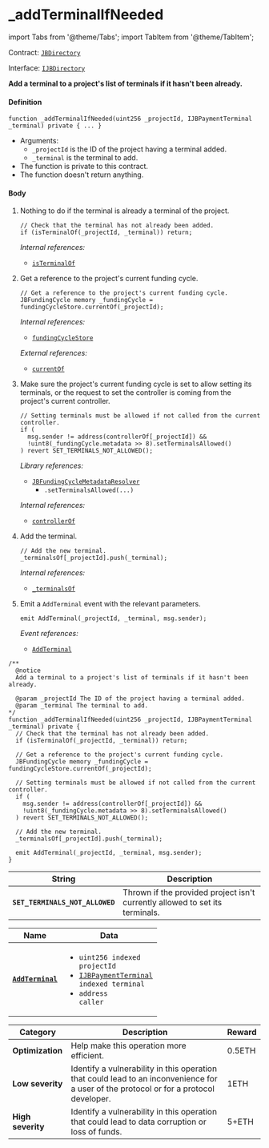 # \_addTerminalIfNeeded

import Tabs from '@theme/Tabs';
import TabItem from '@theme/TabItem';

Contract: [`JBDirectory`](/dev/api/contracts/jbdirectory/README.md)​‌

Interface: [`IJBDirectory`](/dev/api/interfaces/ijbdirectory.md)

<Tabs>
<TabItem value="Step by step" label="Step by step">

**Add a terminal to a project's list of terminals if it hasn't been already.**

#### Definition

```
function _addTerminalIfNeeded(uint256 _projectId, IJBPaymentTerminal _terminal) private { ... }
```

- Arguments:
  - `_projectId` is the ID of the project having a terminal added.
  - `_terminal` is the terminal to add.
- The function is private to this contract.
- The function doesn't return anything.

#### Body

1.  Nothing to do if the terminal is already a terminal of the project.

    ```
    // Check that the terminal has not already been added.
    if (isTerminalOf(_projectId, _terminal)) return;
    ```

    _Internal references:_

    - [`isTerminalOf`](/dev/api/contracts/jbdirectory/read/isterminalof.md)

2.  Get a reference to the project's current funding cycle.

    ```
    // Get a reference to the project's current funding cycle.
    JBFundingCycle memory _fundingCycle = fundingCycleStore.currentOf(_projectId);
    ```

    _Internal references:_

    - [`fundingCycleStore`](/dev/api/contracts/jbdirectory/properties/fundingcyclestore.md)

    _External references:_

    - [`currentOf`](/dev/api/contracts/jbfundingcyclestore/read/currentof.md)

3.  Make sure the project's current funding cycle is set to allow setting its terminals, or the request to set the controller is coming from the project's current controller.

    ```
    // Setting terminals must be allowed if not called from the current controller.
    if (
      msg.sender != address(controllerOf[_projectId]) &&
      !uint8(_fundingCycle.metadata >> 8).setTerminalsAllowed()
    ) revert SET_TERMINALS_NOT_ALLOWED();
    ```

    _Library references:_

    - [`JBFundingCycleMetadataResolver`](/dev/api/libraries/jbfundingcyclemetadataresolver.md)
      - `.setTerminalsAllowed(...)`

    _Internal references:_

    - [`controllerOf`](/dev/api/contracts/jbdirectory/properties/controllerof.md)

4.  Add the terminal.

    ```
    // Add the new terminal.
    _terminalsOf[_projectId].push(_terminal);
    ```

    _Internal references:_

    - [`_terminalsOf`](/dev/api/contracts/jbdirectory/properties/-_terminalsof.md)

5.  Emit a `AddTerminal` event with the relevant parameters.

    ```
    emit AddTerminal(_projectId, _terminal, msg.sender);
    ```

    _Event references:_

    - [`AddTerminal`](/dev/api/contracts/jbdirectory/events/addterminal.md)

</TabItem>

<TabItem value="Code" label="Code">

```
/**
  @notice
  Add a terminal to a project's list of terminals if it hasn't been already.

  @param _projectId The ID of the project having a terminal added.
  @param _terminal The terminal to add.
*/
function _addTerminalIfNeeded(uint256 _projectId, IJBPaymentTerminal _terminal) private {
  // Check that the terminal has not already been added.
  if (isTerminalOf(_projectId, _terminal)) return;

  // Get a reference to the project's current funding cycle.
  JBFundingCycle memory _fundingCycle = fundingCycleStore.currentOf(_projectId);

  // Setting terminals must be allowed if not called from the current controller.
  if (
    msg.sender != address(controllerOf[_projectId]) &&
    !uint8(_fundingCycle.metadata >> 8).setTerminalsAllowed()
  ) revert SET_TERMINALS_NOT_ALLOWED();

  // Add the new terminal.
  _terminalsOf[_projectId].push(_terminal);

  emit AddTerminal(_projectId, _terminal, msg.sender);
}
```

</TabItem>
<TabItem value="Errors" label="Errors">

| String                          | Description                                                                  |
| ------------------------------- | ---------------------------------------------------------------------------- |
| **`SET_TERMINALS_NOT_ALLOWED`** | Thrown if the provided project isn't currently allowed to set its terminals. |

</TabItem>

<TabItem value="Events" label="Events">

| Name                                                                      | Data                                                                                                                                                                                                       |
| ------------------------------------------------------------------------- | ---------------------------------------------------------------------------------------------------------------------------------------------------------------------------------------------------------- |
| [**`AddTerminal`**](/dev/api/contracts/jbdirectory/events/addterminal.md) | <ul><li><code>uint256 indexed projectId</code></li><li><code><a href="/dev/api/interfaces/ijbpaymentterminal">IJBPaymentTerminal</a> indexed terminal</code></li><li><code>address caller</code></li></ul> |

</TabItem>

<TabItem value="Bug bounty" label="Bug bounty">

| Category          | Description                                                                                                                            | Reward |
| ----------------- | -------------------------------------------------------------------------------------------------------------------------------------- | ------ |
| **Optimization**  | Help make this operation more efficient.                                                                                               | 0.5ETH |
| **Low severity**  | Identify a vulnerability in this operation that could lead to an inconvenience for a user of the protocol or for a protocol developer. | 1ETH   |
| **High severity** | Identify a vulnerability in this operation that could lead to data corruption or loss of funds.                                        | 5+ETH  |

</TabItem>
</Tabs>
